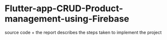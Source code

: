 # Flutter-app-CRUD-Product-management-using-Firebase
source code + the report describes the steps taken to implement the project

